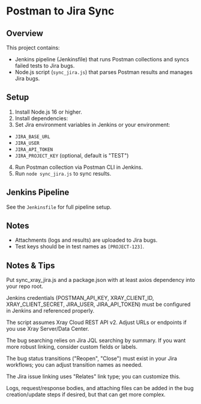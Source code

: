 # Postman to Jira Sync

## Overview
This project contains:

- Jenkins pipeline (Jenkinsfile) that runs Postman collections and syncs failed tests to Jira bugs.
- Node.js script (`sync_jira.js`) that parses Postman results and manages Jira bugs.

## Setup

1. Install Node.js 16 or higher.
2. Install dependencies:
3. Set Jira environment variables in Jenkins or your environment:
- `JIRA_BASE_URL`
- `JIRA_USER`
- `JIRA_API_TOKEN`
- `JIRA_PROJECT_KEY` (optional, default is "TEST")

4. Run Postman collection via Postman CLI in Jenkins.
5. Run `node sync_jira.js` to sync results.

## Jenkins Pipeline

See the `Jenkinsfile` for full pipeline setup.

## Notes

- Attachments (logs and results) are uploaded to Jira bugs.
- Test keys should be in test names as `[PROJECT-123]`.


## Notes & Tips
Put sync_xray_jira.js and a package.json with at least axios dependency into your repo root.

Jenkins credentials (POSTMAN_API_KEY, XRAY_CLIENT_ID, XRAY_CLIENT_SECRET, JIRA_USER, JIRA_API_TOKEN) must be configured in Jenkins and referenced properly.

The script assumes Xray Cloud REST API v2. Adjust URLs or endpoints if you use Xray Server/Data Center.

The bug searching relies on Jira JQL searching by summary. If you want more robust linking, consider custom fields or labels.

The bug status transitions ("Reopen", "Close") must exist in your Jira workflows; you can adjust transition names as needed.

The Jira issue linking uses "Relates" link type; you can customize this.

Logs, request/response bodies, and attaching files can be added in the bug creation/update steps if desired, but that can get more complex.